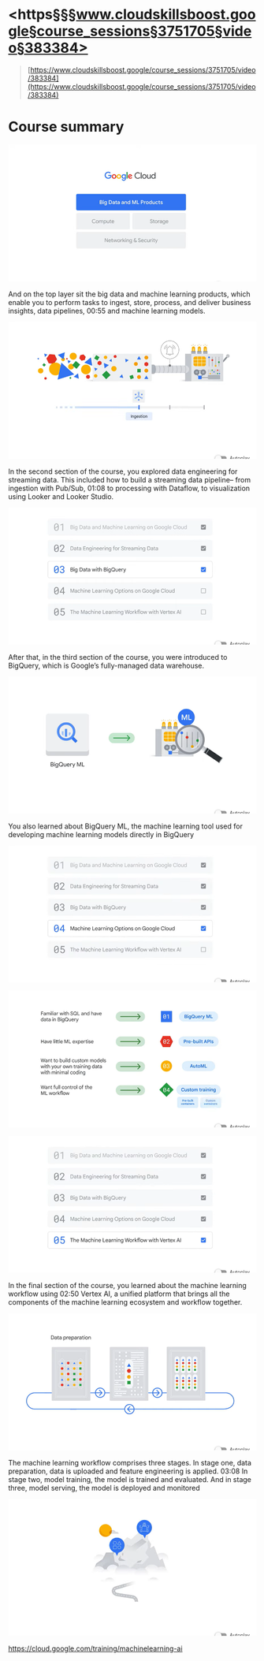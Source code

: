 # <https§§§www.cloudskillsboost.google§course_sessions§3751705§video§383384>

> [https://www.cloudskillsboost.google/course_sessions/3751705/video/383384](https://www.cloudskillsboost.google/course_sessions/3751705/video/383384)


# Course summary

 ![1688122543348.png](./1688122543348.png)

And on the top layer sit the big data and machine learning products, which enable you to perform tasks to ingest, store, process, and deliver business insights, data pipelines,
00:55
and machine learning models.

 ![1688122562017.png](./1688122562017.png)

In the second section of the course, you explored data engineering for streaming data. This included how to build a streaming data pipeline– from ingestion with Pub/Sub,
01:08
to processing with Dataflow, to visualization using Looker and Looker Studio.

 ![1688122576156.png](./1688122576156.png)

After that, in the third section of the course, you were introduced to BigQuery, which is Google’s fully-managed data warehouse.

 ![1688122589442.png](./1688122589442.png)

You also learned about BigQuery ML, the machine learning tool used for developing machine learning models directly in BigQuery

 ![1688122605181.png](./1688122605181.png)

 ![1688122628446.png](./1688122628446.png)

 ![1688122635899.png](./1688122635899.png)

In the final section of the course, you learned about the machine learning workflow using
02:50
Vertex AI, a unified platform that brings all the components of the machine learning ecosystem and workflow together.

 ![1688122651801.png](./1688122651801.png)

The machine learning workflow comprises three stages. In stage one, data preparation, data is uploaded and feature engineering is applied.
03:08
In stage two, model training, the model is trained and evaluated. And in stage three, model serving, the model is deployed and monitored

 ![1688122684362.png](./1688122684362.png)

https://cloud.google.com/training/machinelearning-ai
